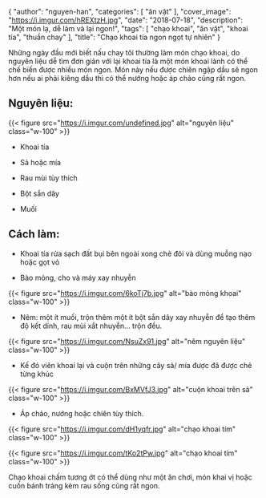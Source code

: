 { "author": "nguyen-han", "categories": [ "ăn vặt" ], "cover_image": "https://i.imgur.com/hREXtzH.jpg", "date": "2018-07-18", "description": "Một món lạ, dễ làm và lại ngon!", "tags": [ "chạo khoai", "ăn vặt", "khoai tía", "thuần chay" ], "title": "Chạo khoai tía ngon ngọt tự nhiên" }


Những ngày đầu mới biết nấu chay tôi thường làm món chạo khoai, do nguyên liệu dễ tìm đơn giản với lại khoai tía là một món khoai lành có thể chế biến được nhiều món ngon. Món này nếu được chiên ngập dầu sẽ ngon hơn nếu ai phải kiêng dầu thì có thể nướng hoặc áp chảo cũng rất ngon.

## Nguyên liệu: 

{{< figure src="https://i.imgur.com/undefined.jpg" alt="nguyên liệu" class="w-100" >}}

- Khoai tía

- Sả hoặc mía

- Rau mùi tùy thích

- Bột sắn dây
 
- Muối


## Cách làm:

- Khoai tía rửa sạch đất bụi bên ngoài xong chẻ đôi và dùng muỗng nạo hoặc gọt vỏ

- Bào mỏng, cho và máy xay nhuyễn

{{< figure src="https://i.imgur.com/6koTj7b.jpg" alt="bào mỏng khoai" class="w-100" >}}

- Nêm: một ít muối, trộn thêm một ít bột sắn dây xay nhuyễn để tạo thêm độ kết dính, rau mùi xắt nhuyễn... trộn đều.

{{< figure src="https://i.imgur.com/NsuZx91.jpg" alt="nêm nguyên liệu" class="w-100" >}}
 
- Kế đó viên khoai lại và cuộn trên những cây sả/ mía được đã được chẻ từng khúc 

{{< figure src="https://i.imgur.com/BxMVfJ3.jpg" alt="cuộn khoai trên sả" class="w-100" >}}
 
- Áp chảo, nướng hoặc chiên tùy thích.

{{< figure src="https://i.imgur.com/dH1yqfr.jpg" alt="chạo khoai tím" class="w-100" >}}

{{< figure src="https://i.imgur.com/tKo2tPw.jpg" alt="chạo khoai tím" class="w-100" >}}

Chạo khoai chấm tương ớt có thể dùng như một ăn chơi, món khai vị hoặc cuốn bánh tráng kèm rau sống cũng rất ngon.

